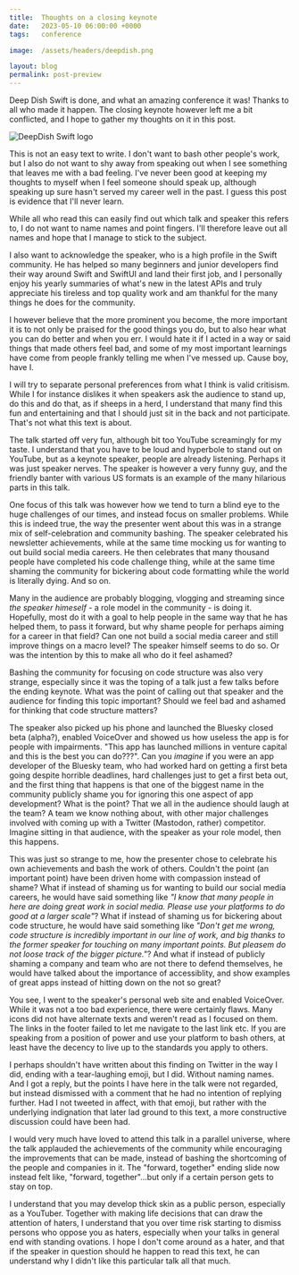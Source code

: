 ```yaml
---
title:  Thoughts on a closing keynote
date:   2023-05-10 06:00:00 +0000
tags:   conference

image:  /assets/headers/deepdish.png

layout: blog
permalink: post-preview
---
```


Deep Dish Swift is done, and what an amazing conference it was! Thanks to all who made it happen. The closing keynote however left me a bit conflicted, and I hope to gather my thoughts on it in this post.

![DeepDish Swift logo]({{page.image}})

This is not an easy text to write. I don't want to bash other people's work, but I also do not want to shy away from speaking out when I see something that leaves me with a bad feeling. I've never been good at keeping my thoughts to myself when I feel someone should speak up, although speaking up sure hasn't served my career well in the past. I guess this post is evidence that I'll never learn.

While all who read this can easily find out which talk and speaker this refers to, I do not want to name names and point fingers. I'll therefore leave out all names and hope that I manage to stick to the subject.

I also want to acknowledge the speaker, who is a high profile in the Swift community. He has helped so many beginners and junior developers find their way around Swift and SwiftUI and land their first job, and I personally enjoy his yearly summaries of what's new in the latest APIs and truly appreciate his tireless and top quality work and am thankful for the many things he does for the community.

I however believe that the more prominent you become, the more important it is to not only be praised for the good things you do, but to also hear what you can do better and when you err. I would hate it if I acted in a way or said things that made others feel bad, and some of my most important learnings have come from people frankly telling me when I've messed up. Cause boy, have I.

I will try to separate personal preferences from what I think is valid critisism. While I for instance dislikes it when speakers ask the audience to stand up, do this and do that, as if sheeps in a herd, I understand that many find this fun and entertaining and that I should just sit in the back and not participate. That's not what this text is about.

The talk started off very fun, although bit too YouTube screamingly for my taste. I understand that you have to be loud and hyperbole to stand out on YouTube, but as a keynote speaker, people are already listening. Perhaps it was just speaker nerves. The speaker is however a very funny guy, and the friendly banter with various US formats is an example of the many hilarious parts in this talk.

One focus of this talk was however how we tend to turn a blind eye to the huge challenges of our times, and instead focus on smaller problems. While this is indeed true, the way the presenter went about this was in a strange mix of self-celebration and community bashing. The speaker celebrated his newsletter achievements, while at the same time mocking us for wanting to out build social media careers. He then celebrates that many thousand people have completed his code challenge thing, while at the same time shaming the community for bickering about code formatting while the world is literally dying. And so on.

Many in the audience are probably blogging, vlogging and streaming since *the speaker himeself* - a role model in the community - is doing it. Hopefully, most do it with a goal to help people in the same way that he has helped them, to pass it forward, but why shame people for perhaps aiming for a career in that field? Can one not build a social media career and still improve things on a macro level? The speaker himself seems to do so. Or was the intention by this to make all who do it feel ashamed?

Bashing the community for focusing on code structure was also very strange, especially since it was the toping of a talk just a few talks before the ending keynote. What was the point of calling out that speaker and the audience for finding this topic important? Should we feel bad and ashamed for thinking that code structure matters?

The speaker also picked up his phone and launched the Bluesky closed beta (alpha?), enabled VoiceOver and showed us how useless the app is for people with impairments. "This app has launched millions in venture capital and this is the best you can do???". Can you *imagine* if you were an app developer of the Bluesky team, who had worked hard on getting a first beta going despite horrible deadlines, hard challenges just to get a first beta out, and the first thing that happens is that one of the biggest name in the community publicly shame you for ignoring this one aspect of app development? What is the point? That we all in the audience should laugh at the team? A team we know nothing about, with other major challenges involved with coming up with a Twitter (Mastodon, rather) competitor. Imagine sitting in that audience, with the speaker as your role model, then this happens.

This was just so strange to me, how the presenter chose to celebrate his own achievements and bash the work of others. Couldn't the point (an important point) have been driven home with compassion instead of shame? What if instead of shaming us for wanting to build our social media careers, he would have said something like *"I know that many people in here are doing great work in social media. Please use your platforms to do good at a larger scale"*? What if instead of shaming us for bickering about code structure, he would have said something like *"Don't get me wrong, code structure is incredibly important in our line of work, and big thanks to the former speaker for touching on many important points. But pleasem do not loose track of the bigger picture."*? And what if instead of publicly shaming a company and team who are not there to defend themselves, he would have talked about the importance of accessiblity, and show examples of great apps instead of hitting down on the not so great?

You see, I went to the speaker's personal web site and enabled VoiceOver. While it was not a too bad experience, there were certainly flaws. Many icons did not have alternate texts and weren't read as I focused on them. The links in the footer failed to let me navigate to the last link etc. If you are speaking from a position of power and use your platform to bash others, at least have the decency to live up to the standards you apply to others.

I perhaps shouldn't have written about this finding on Twitter in the way I did, ending with a tear-laughing emoji, but I did. Without naming names. And I got a reply, but the points I have here in the talk were not regarded, but instead dismissed with a comment that he had no intention of replying further. Had I not tweeted in affect, with that emoji, but rather with the underlying indignation that later lad ground to this text, a more constructive discussion could have been had.

I would very much have loved to attend this talk in a parallel universe, where the talk applauded the achievements of the community while encouraging the improvements that can be made, instead of bashing the shortcoming of the people and companies in it. The "forward, together" ending slide now instead felt like, "forward, together"...but only if a certain person gets to stay on top.

I understand that you may develop thick skin as a public person, especially as a YouTuber. Together with making life decisions that can draw the attention of haters, I understand that you over time risk starting to dismiss persons who oppose you as haters, especially when your talks in general end with standing ovations. I hope I don't come around as a hater, and that if the speaker in question should he happen to read this text, he can understand why I didn't like this particular talk all that much.